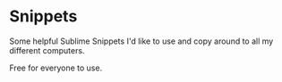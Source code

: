 # Snippets

Some helpful Sublime Snippets I'd like to use and copy around to all my different computers.

Free for everyone to use.
